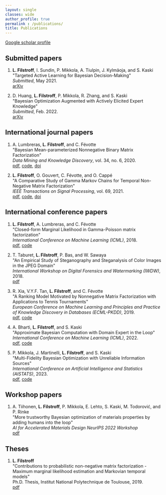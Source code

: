 ```yaml
---
layout: single
classes: wide
author_profile: true
permalink : /publications/
title: Publications
---
```


[Google scholar profile](https://scholar.google.fr/citations?user=fz8rPgUAAAAJ)

## Submitted papers

1. **L. Filstroff**, I. Sundin, P. Mikkola, A. Tiulpin, J. Kylmäoja, and S. Kaski <br/>
"Targeted Active Learning for Bayesian Decision-Making" <br/>
*Submitted*, May 2021. <br/>
[arXiv](https://arxiv.org/abs/2106.04193)

2. D. Huang, **L. Filstroff**, P. Mikkola, R. Zhang, and S. Kaski <br/>
"Bayesian Optimization Augmented with Actively Elicited Expert Knowledge" <br/>
*Submitted*, Feb. 2022. <br/>
[arXiv](https://arxiv.org/abs/2208.08742)


## International journal papers

1. A. Lumbreras, **L. Filstroff**, and C. Févotte <br/>
"Bayesian Mean-parameterized Nonnegative Binary Matrix Factorization" <br/>
*Data Mining and Knowledge Discovery*, vol. 34, no. 6, 2020. <br/>
[pdf](https://arxiv.org/abs/1812.06866),
[code](https://github.com/alumbreras/NBMF),
[doi](https://doi.org/10.1007/s10618-020-00712-w)

2. **L. Filstroff**, O. Gouvert, C. Févotte, and O. Cappé <br/>
"A Comparative Study of Gamma Markov Chains for Temporal Non-Negative Matrix Factorization" <br/>
*IEEE Transactions on Signal Processing*, vol. 69, 2021. <br/>
[pdf](https://arxiv.org/abs/2006.12843),
[code](https://github.com/lfilstro/TemporalNMF),
[doi](https://doi.org/10.1109/TSP.2021.3060000)


## International conference papers

1. **L. Filstroff**, A. Lumbreras, and C. Févotte <br/>
"Closed-form Marginal Likelihood in Gamma-Poisson matrix factorization" <br/>
*International Conference on Machine Learning (ICML)*, 2018. <br/>
[pdf](../assets/pdfs/filstroff2018ICML.pdf),
[code]()

2. T. Taburet, **L. Filstroff**, P. Bas, and W. Sawaya <br/>
"An Empirical Study of Steganography and Steganalysis of Color Images in the JPEG Domain" <br/>
*International Workshop on Digital Forensics and Watermarking (IWDW)*, 2018. <br/>
[pdf](../assets/pdfs/taburet2018IWDW.pdf)

3. R. Xia, V.Y.F. Tan, **L. Filstroff**, and C. Févotte <br/>
"A Ranking Model Motivated by Nonnegative Matrix Factorization with Applications to Tennis Tournaments" <br/>
*European Conference on Machine Learning and Principles and Practice of Knowledge Discovery in Databases
(ECML-PKDD)*, 2019. <br/>
[pdf](../assets/pdfs/xia2019ECMLPKDD.pdf),
[code](https://github.com/XiaRui1996/btl-nmf)

4. A. Bharti, **L. Filstroff**, and S. Kaski <br/>
"Approximate Bayesian Computation with Domain Expert in the Loop" <br/>
*International Conference on Machine Learning (ICML)*, 2022. <br/>
[pdf](https://arxiv.org/abs/2201.12090),
[code](https://github.com/lfilstro/HITL-ABC)

5. P. Mikkola, J. Martinelli, **L. Filstroff**, and S. Kaski <br/>
"Multi-Fidelity Bayesian Optimization with Unreliable Information Sources" <br/>
*International Conference on Artificial Intelligence and Statistics (AISTATS)*, 2023. <br/>
[pdf](https://arxiv.org/abs/2210.13937),
[code](https://github.com/AaltoPML/rMFBO)


## Workshop papers

1. A. Tiihonen, **L. Filstroff**, P. Mikkola, E. Lehto, S. Kaski, M. Todorović, and P. Rinke <br/>
"More trustworthy Bayesian optimization of materials properties by adding humans into the loop" <br/>
*AI for Accelerated Materials Design NeurIPS 2022 Workshop* <br/>
[pdf](https://openreview.net/pdf?id=JQSzcd_Zc62)


## Theses

1. **L. Filstroff** <br/>
"Contributions to probabilistic non-negative matrix factorization - Maximum marginal likelihood estimation and Markovian temporal models" <br/>
Ph.D. Thesis, Institut National Polytechnique de Toulouse, 2019. <br/>
[pdf](https://oatao.univ-toulouse.fr/25586/1/Filstroff_Louis.pdf)